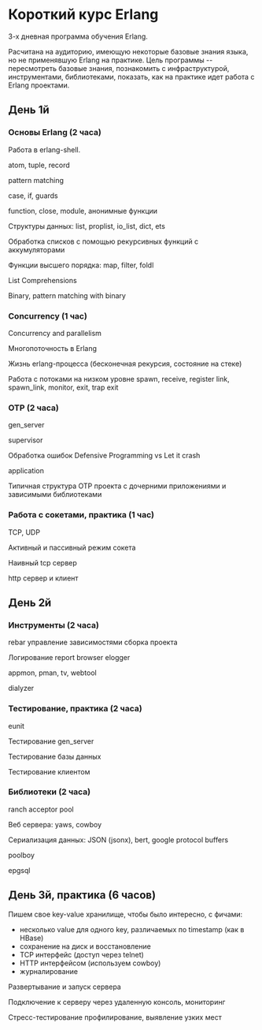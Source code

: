 # Короткий курс Erlang 
3-х дневная программа обучения Erlang.

Расчитана на аудиторию, имеющую некоторые базовые знания языка, но не
применявшую Erlang на практике. Цель программы -- пересмотреть базовые
знания, познакомить с инфраструктурой, инструментами, библиотеками,
показать, как на практике идет работа с Erlang проектами.


## День 1й

### Основы Erlang (2 часа)

Работа в erlang-shell. 

atom, tuple, record

pattern matching

case, if, guards

function, close, module, анонимные функции

Структуры данных: list, proplist, io_list, dict, ets

Обработка списков с помощью рекурсивных функций с аккумуляторами

Функции высшего порядка: map, filter, foldl

List Comprehensions

Binary, pattern matching with binary


### Concurrency (1 час)

Concurrency and parallelism

Многопоточность в Erlang

Жизнь erlang-процесса
(бесконечная рекурсия, состояние на стеке)

Работа с потоками на низком уровне
spawn, receive, register
link, spawn_link, monitor, exit, trap exit


### OTP (2 часа)

gen_server

supervisor

Обработка ошибок
Defensive Programming vs Let it crash

application

Типичная структура OTP проекта
с дочерними приложениями и зависимыми библиотеками


### Работа с сокетами, практика (1 час)

TCP, UDP

Активный и пассивный режим сокета

Наивный tcp сервер

http сервер и клиент


## День 2й

### Инструменты (2 часа)

rebar
управление зависимостями
сборка проекта

Логирование
report browser
elogger

appmon, pman, tv, webtool

dialyzer


### Тестирование, практика (2 часа)

eunit

Тестирование gen_server

Тестирование базы данных

Тестирование клиентом


### Библиотеки (2 часа)

ranch acceptor pool

Веб сервера: yaws, cowboy

Сериализация данных: JSON (jsonx), bert, google protocol buffers

poolboy

epgsql


## День 3й, практика (6 часов)

Пишем свое key-value хранилище,
чтобы было интересно, с фичами:
- несколько value для одного key, различаемых по timestamp (как в HBase)
- сохранение на диск и восстановление
- TCP интерфейс (доступ через telnet)
- HTTP интерфейсом (используем cowboy)
- журналирование

Развертывание и запуск сервера

Подключение к серверу через удаленную консоль, мониторинг

Стресс-тестирование
профилирование, выявление узких мест
